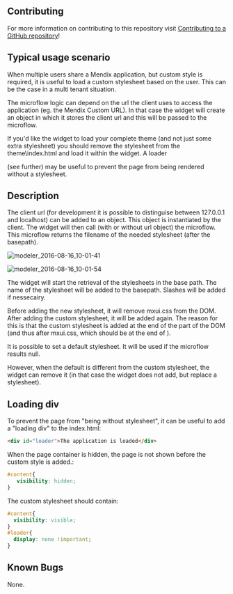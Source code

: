 ## Contributing

For more information on contributing to this repository visit [Contributing to a GitHub repository](https://world.mendix.com/display/howto50/Contributing+to+a+GitHub+repository)!

## Typical usage scenario

When multiple users share a Mendix application, but custom style is required, it is useful to load a custom stylesheet based on the user. This can be the case in a multi tenant situation.

The microflow logic can depend on the url the client uses to access the application (eg. the Mendix Custom URL). In that case the widget will create an object in which it stores the client url and this will be passed to the microflow.

If you'd like the widget to load your complete theme (and not just some extra stylesheet) you should remove the stylesheet from the theme\index.html and load it within the widget. A loader <div> (see further) may be useful to prevent the page from being rendered without a stylesheet.

## Description

The client url (for development it is possible to distinguise between 127.0.0.1 and localhost) can be added to an object. This object is instantiated by the client. The widget will then call (with or without url object) the microflow. This microflow returns the filename of the needed stylesheet (after the basepath).

![modeler_2016-08-16_10-01-41](https://cloud.githubusercontent.com/assets/9658410/17693099/851c3d9c-639d-11e6-8be9-d4d99387e522.png)

![modeler_2016-08-16_10-01-54](https://cloud.githubusercontent.com/assets/9658410/17693100/851e50a0-639d-11e6-844d-879f2999433b.png)

The widget will start the retrieval of the stylesheets in the base path. The name of the stylesheet will be added to the basepath. Slashes will be added if nessecairy.

Before adding the new stylesheet, it will remove mxui.css from the DOM. After adding the custom stylesheet, it will be added again. The reason for this is that the custom stylesheet is added at the end of the <HEAD> part of the DOM (and thus after mxui.css, which should be at the end of <HEAD>).

It is possible to set a default stylesheet. It will be used if the microflow results null.

However, when the default is different from the custom stylesheet, the widget can remove it (in that case the widget does not add, but replace a stylesheet).

## Loading div

To prevent the page from "being without stylesheet", it can be useful to add a "loading div" to the index.html:

```html
<div id="loader">The application is loaded</div>
```

When the page container is hidden, the page is not shown before the custom style is added.:
```css
#content{
   visibility: hidden;
}
```

The custom stylesheet should contain:
```css
#content{
  visibility: visible;
}
#loader{
  display: none !important;
}
```

## Known Bugs
None.

